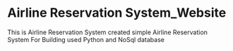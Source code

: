# Airline Reservation System_Website
This is Airline Reservation System
created simple Airline Reservation System
For Building used Python and NoSql database
